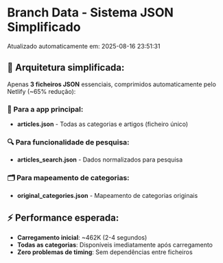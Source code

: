 # Branch Data - Sistema JSON Simplificado
Atualizado automaticamente em: 2025-08-16 23:51:31

## 🎯 Arquitetura simplificada:
Apenas **3 ficheiros JSON** essenciais, comprimidos automaticamente pelo Netlify (~65% redução):

### 📱 Para a app principal:
- **articles.json** - Todas as categorias e artigos (ficheiro único)

### 🔍 Para funcionalidade de pesquisa:
- **articles_search.json** - Dados normalizados para pesquisa

### 🗂️ Para mapeamento de categorias:
- **original_categories.json** - Mapeamento de categorias originais

## ⚡ Performance esperada:
- **Carregamento inicial**: ~462K (2-4 segundos)
- **Todas as categorias**: Disponíveis imediatamente após carregamento
- **Zero problemas de timing**: Sem dependências entre ficheiros
